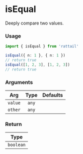 # isEqual

Deeply compare two values.

### Usage

```ts
import { isEqual } from 'rattail'

isEqual({ n: 1 }, { n: 1 })
// return true
isEqual([1, 2, 3], [1, 2, 3])
// return true
```

### Arguments

| Arg     | Type  | Defaults |
| ------- | :---: | -------: |
| `value` | `any` |          |
| `other` | `any` |          |

### Return

|   Type    |
| :-------: |
| `boolean` |
